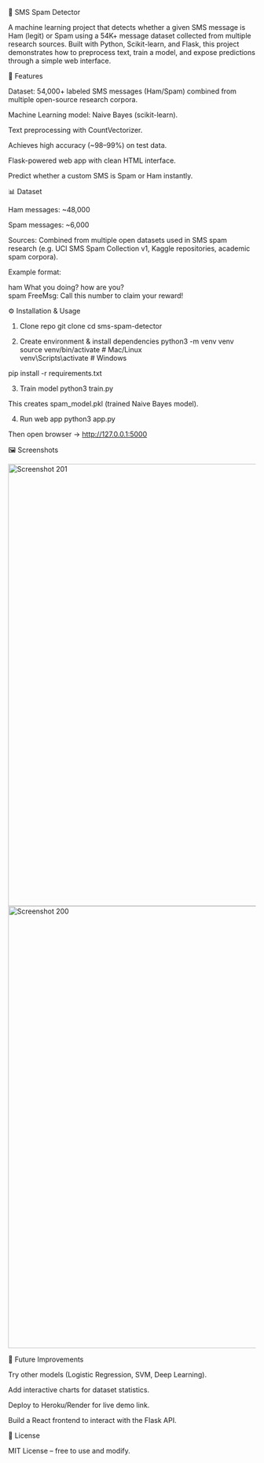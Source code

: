 📩 SMS Spam Detector

A machine learning project that detects whether a given SMS message is Ham (legit) or Spam using a 54K+ message dataset collected from multiple research sources.
Built with Python, Scikit-learn, and Flask, this project demonstrates how to preprocess text, train a model, and expose predictions through a simple web interface.

🚀 Features

Dataset: 54,000+ labeled SMS messages (Ham/Spam) combined from multiple open-source research corpora.

Machine Learning model: Naive Bayes (scikit-learn).

Text preprocessing with CountVectorizer.

Achieves high accuracy (~98–99%) on test data.

Flask-powered web app with clean HTML interface.

Predict whether a custom SMS is Spam or Ham instantly.

📊 Dataset

Ham messages: ~48,000

Spam messages: ~6,000

Sources: Combined from multiple open datasets used in SMS spam research (e.g. UCI SMS Spam Collection v1, Kaggle repositories, academic spam corpora).

Example format:

ham    What you doing? how are you?  
spam   FreeMsg: Call this number to claim your reward!  

⚙️ Installation & Usage
1. Clone repo
git clone <your-repo-url>
cd sms-spam-detector

2. Create environment & install dependencies
python3 -m venv venv
source venv/bin/activate   # Mac/Linux  
venv\Scripts\activate      # Windows  

pip install -r requirements.txt

3. Train model
python3 train.py


This creates spam_model.pkl (trained Naive Bayes model).

4. Run web app
python3 app.py


Then open browser → http://127.0.0.1:5000

🖼 Screenshots

<img width="1440" height="900" alt="Screenshot 201" src="https://github.com/user-attachments/assets/fda156ca-dc99-4aa9-a9aa-74b6c895a2e8" />
<img width="1440" height="900" alt="Screenshot 200" src="https://github.com/user-attachments/assets/17f92e90-422f-4855-be79-56c5d07c4723" />


🔮 Future Improvements

Try other models (Logistic Regression, SVM, Deep Learning).

Add interactive charts for dataset statistics.

Deploy to Heroku/Render for live demo link.

Build a React frontend to interact with the Flask API.

📜 License

MIT License – free to use and modify.
